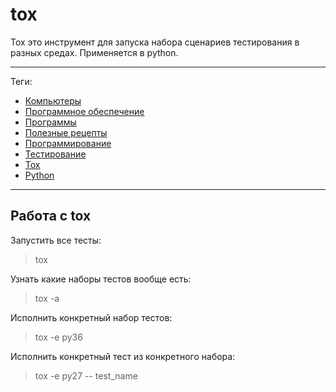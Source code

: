 # tox

Tox это инструмент для запуска набора сценариев тестирования в разных средах.
Применяется в python.

---

Теги:

- [Компьютеры](../../_tags/компьютеры.md)
- [Программное обеспечение](../../_tags/программное%20обеспечение.md)
- [Программы](../../_tags/программы.md)
- [Полезные рецепты](../../_tags/полезные%20рецепты.md)
- [Программирование](../../_tags/программирование.md)
- [Тестирование](../../_tags/тестирование.md)
- [Tox](../../_tags/tox.md)
- [Python](../../_tags/python.md)

---

## Работа с tox

Запустить все тесты:

> tox

Узнать какие наборы тестов вообще есть:

> tox -a

Исполнить конкретный набор тестов:

> tox -e py36

Исполнить конкретный тест из конкретного набора:

> tox -e py27 -- test_name
